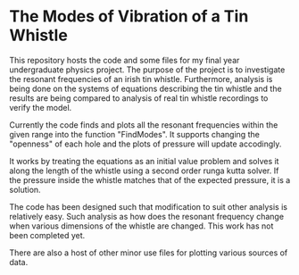 # The Modes of Vibration of a Tin Whistle

This repository hosts the code and some files for my final year undergraduate physics project. The purpose of the project is to investigate the resonant frequencies of an irish tin whistle. Furthermore, analysis is being done on the systems of equations describing the tin whistle and the results are being compared to analysis of real tin whistle recordings to verify the model.

Currently the code finds and plots all the resonant frequencies within the given range into the function "FindModes". It supports changing the "openness" of each hole and the plots of pressure will update accodingly.

It works by treating the equations as an initial value problem and solves it along the length of the whistle using a second order runga kutta solver. If the pressure inside the whistle matches that of the expected pressure, it is a solution.

The code has been designed such that modification to suit other analysis is relatively easy. Such analysis as how does the resonant frequency change when various dimensions of the whistle are changed. This work has not been completed yet.

There are also a host of other minor use files for plotting various sources of data.
